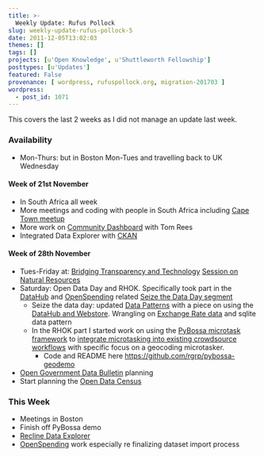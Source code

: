 ```yaml
---
title: >-
  Weekly Update: Rufus Pollock
slug: weekly-update-rufus-pollock-5
date: 2011-12-05T13:02:03
themes: []
tags: []
projects: [u'Open Knowledge', u'Shuttleworth Fellowship']
posttypes: [u'Updates']
featured: False
provenance: [ wordpress, rufuspollock.org, migration-201703 ]
wordpress:
  - post_id: 1071
---
```


This covers the last 2 weeks as I did not manage an update last week.

### Availability

* Mon-Thurs: but in Boston Mon-Tues and travelling back to UK Wednesday

#### Week of 21st November

* In South Africa all week
* More meetings and coding with people in South Africa including [Cape Town meetup](http://www.meetup.com/OpenKnowledgeFoundation/Cape-Town/518492/)
* More work on [Community Dashboard][dashboard] with Tom Rees
* Integrated Data Explorer with [CKAN][]

#### Week of 28th November

* Tues-Friday at: [Bridging Transparency and Technology](http://tech.transparency-initiative.org/) [Session on Natural Resources](http://tech.transparency-initiative.org/strategy-session/session-1-natural-resource-governance/)
* Saturday: Open Data Day and RHOK. Specifically took part in the [DataHub][] and [OpenSpending][] related [Seize the Data Day segment](http://blog.okfn.org/2011/11/28/seize-the-data-for-open-data-day/)
  * Seize the data day: updated [Data Patterns][] with a piece on using the [DataHub and Webstore](http://datapatterns.org/datahub.html). Wrangling on [Exchange Rate data](http://thedatahub.org/dataset/exchanges-rates) and sqlite data pattern
  * In the RHOK part I started work on using the [PyBossa microtask framework][PyBossa] to [integrate microtasking into existing crowdsource workflows](http://www.rhok.org/problems/integrating-microtasking-existing-crowdsource-workflows) with specific focus on a geocoding microtasker.
    * Code and README here <https://github.com/rgrp/pybossa-geodemo>
* [Open Government Data Bulletin][bulletin] planning
* Start planning the [Open Data Census][census]

[bulletin]: http://opengovernmentdata.org/bulletin
[recline]: http://github.com/okfn/recline

### This Week

* Meetings in Boston
* Finish off PyBossa demo
* [Recline Data Explorer][recline]
* [OpenSpending][] work especially re finalizing dataset import process


[Annotator]: http://okfn.org/projects/annotator/

[datahub]: http://thedatahub.org/
[datahub-mypage]: http://thedatahub.org/user/rufuspollock

[ogdcamp]: http://ogdcamp.org/

[OpenSpending]: http://openspending.org/
[os-issues]: https://github.com/okfn/openspending/issues
[os-userstories]: http://wiki.openspending.org/User_Stories
[os-repo]: https://github.com/okfn/openspending
[os-v0.10]: http://blog.okfn.org/2011/09/20/openspending-v0-10-released/
[os-v0.11]: http://blog.openspending.org/2011/11/16/openspending-v0-11-released/
[openspendingjs]: http://wiki.openspending.org/OpenSpendingJS

[jobs]: http://okfn.org/jobs
[dashboard]: http://wiki.okfn.org/Community_Dashboard
[okfn-wg]: http://okfn.org/wg/
[chapters]: http://okfn.org/chapters/
[chapter-brazil]: http://wiki.okfn.org/Chapter/Brazil
[chapter-belgium]: http://wiki.okfn.org/Chapter/Brazil
[labs]: http://labs.okfn.org/
[census]: http://opengovernmentdata.org/bulletin
[Data Patterns]: http://datapatterns.org/

[meetup-london]: http://www.meetup.com/OpenKnowledgeFoundation/London-GB/

[CKAN]: http://ckan.org/
[ckanjs]: http://github.com/okfn/ckanjs
[DataExplorer]: http://wiki.ckan.org/DataExplorer
[datapkg]: http://okfn.org/projects/datapkg
[dpm]: http://github.com/okfn/dpm
[data-packages]: http://wiki.ckan.org/Data_Packages

[BibServer]: http://bibserver.okfn.org/
[BibServer repo]: http://github.com/okfn/bibserver
[pdr]: http://publicdomainreview.org/

[labs]: http://wiki.okfn.org/OKFN_Labs
[PyBossa]: https://github.com/citizen-cyberscience-centre/pybossa

[transparency-board]: http://data.gov.uk/blog/new-public-sector-transparency-board-and-public-data-transparency-principles

[contactme]: http://okfn.org/members/rgrp


